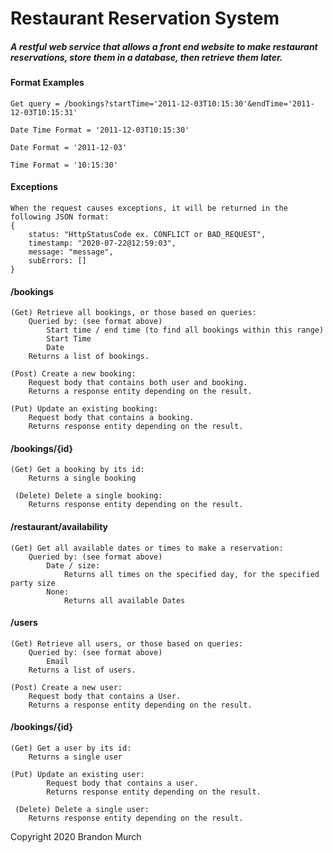 # Restaurant Reservation System

##### A restful web service that allows a front end website to make restaurant reservations, store them in a database, then retrieve them later.

#### Format Examples

    Get query = /bookings?startTime='2011-12-03T10:15:30'&endTime='2011-12-03T10:15:31'

    Date Time Format = '2011-12-03T10:15:30'

    Date Format = '2011-12-03'

    Time Format = '10:15:30'

#### Exceptions

    When the request causes exceptions, it will be returned in the following JSON format:
    {
        status: "HttpStatusCode ex. CONFLICT or BAD_REQUEST",
        timestamp: "2020-07-22@12:59:03",
        message: "message",
        subErrors: []
    }

#### /bookings

    (Get) Retrieve all bookings, or those based on queries:
        Queried by: (see format above)
            Start time / end time (to find all bookings within this range)
            Start Time
            Date
        Returns a list of bookings.

    (Post) Create a new booking:
        Request body that contains both user and booking.
        Returns a response entity depending on the result.

    (Put) Update an existing booking:
        Request body that contains a booking.
        Returns response entity depending on the result.

#### /bookings/{id}

    (Get) Get a booking by its id:
        Returns a single booking

     (Delete) Delete a single booking:
        Returns response entity depending on the result.

#### /restaurant/availability

    (Get) Get all available dates or times to make a reservation:
        Queried by: (see format above)
            Date / size:
                Returns all times on the specified day, for the specified party size
            None:
                Returns all available Dates

#### /users

    (Get) Retrieve all users, or those based on queries:
        Queried by: (see format above)
            Email
        Returns a list of users.

    (Post) Create a new user:
        Request body that contains a User.
        Returns a response entity depending on the result.

#### /bookings/{id}

    (Get) Get a user by its id:
        Returns a single user

    (Put) Update an existing user:
            Request body that contains a user.
            Returns response entity depending on the result.

     (Delete) Delete a single user:
        Returns response entity depending on the result.

Copyright 2020 Brandon Murch
